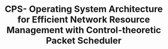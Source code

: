 ---
layout: publication-single
title: CPS- Operating System Architecture for Efficient Network Resource Management with Control-theoretic Packet Scheduler
name: Journal of Communications and Networks
first-author: Hyungsoo Jung
co-authors: Hyuck Han, Heon Y. Yeom, Sooyong Kang
during: Vol.12, No.3, June 2010
location: 
impactfactor: 
doi: 
note: 
categories: 
 - Distributed/High-Performance/Mobile Computing Systems
tag: 
 - International Journal
---